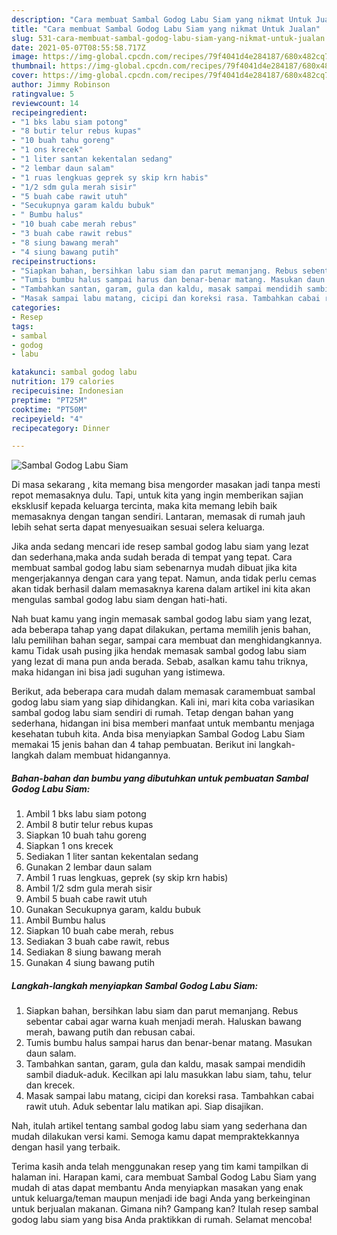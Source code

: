 ```yaml
---
description: "Cara membuat Sambal Godog Labu Siam yang nikmat Untuk Jualan"
title: "Cara membuat Sambal Godog Labu Siam yang nikmat Untuk Jualan"
slug: 531-cara-membuat-sambal-godog-labu-siam-yang-nikmat-untuk-jualan
date: 2021-05-07T08:55:58.717Z
image: https://img-global.cpcdn.com/recipes/79f4041d4e284187/680x482cq70/sambal-godog-labu-siam-foto-resep-utama.jpg
thumbnail: https://img-global.cpcdn.com/recipes/79f4041d4e284187/680x482cq70/sambal-godog-labu-siam-foto-resep-utama.jpg
cover: https://img-global.cpcdn.com/recipes/79f4041d4e284187/680x482cq70/sambal-godog-labu-siam-foto-resep-utama.jpg
author: Jimmy Robinson
ratingvalue: 5
reviewcount: 14
recipeingredient:
- "1 bks labu siam potong"
- "8 butir telur rebus kupas"
- "10 buah tahu goreng"
- "1 ons krecek"
- "1 liter santan kekentalan sedang"
- "2 lembar daun salam"
- "1 ruas lengkuas geprek sy skip krn habis"
- "1/2 sdm gula merah sisir"
- "5 buah cabe rawit utuh"
- "Secukupnya garam kaldu bubuk"
- " Bumbu halus"
- "10 buah cabe merah rebus"
- "3 buah cabe rawit rebus"
- "8 siung bawang merah"
- "4 siung bawang putih"
recipeinstructions:
- "Siapkan bahan, bersihkan labu siam dan parut memanjang. Rebus sebentar cabai agar warna kuah menjadi merah. Haluskan bawang merah, bawang putih dan rebusan cabai."
- "Tumis bumbu halus sampai harus dan benar-benar matang. Masukan daun salam."
- "Tambahkan santan, garam, gula dan kaldu, masak sampai mendidih sambil diaduk-aduk. Kecilkan api lalu masukkan labu siam, tahu, telur dan krecek."
- "Masak sampai labu matang, cicipi dan koreksi rasa. Tambahkan cabai rawit utuh. Aduk sebentar lalu matikan api. Siap disajikan."
categories:
- Resep
tags:
- sambal
- godog
- labu

katakunci: sambal godog labu 
nutrition: 179 calories
recipecuisine: Indonesian
preptime: "PT25M"
cooktime: "PT50M"
recipeyield: "4"
recipecategory: Dinner

---
```



![Sambal Godog Labu Siam](https://img-global.cpcdn.com/recipes/79f4041d4e284187/680x482cq70/sambal-godog-labu-siam-foto-resep-utama.jpg)

Di masa  sekarang , kita memang bisa mengorder masakan jadi tanpa mesti repot memasaknya dulu. Tapi, untuk kita yang ingin memberikan sajian eksklusif kepada keluarga tercinta, maka kita memang lebih baik memasaknya dengan tangan sendiri. Lantaran, memasak di rumah jauh lebih sehat serta dapat menyesuaikan sesuai selera keluarga.

Jika anda sedang mencari ide resep sambal godog labu siam yang lezat dan sederhana,maka anda sudah berada di tempat yang tepat. Cara membuat sambal godog labu siam  sebenarnya mudah dibuat jika kita mengerjakannya dengan cara yang tepat. Namun, anda tidak perlu cemas akan tidak berhasil dalam memasaknya 
karena dalam artikel ini kita akan mengulas sambal godog labu siam dengan hati-hati.  



Nah buat kamu yang ingin memasak sambal godog labu siam yang lezat, ada beberapa tahap yang dapat dilakukan, pertama memilih jenis bahan, lalu pemilihan bahan segar, sampai cara membuat dan menghidangkannya. kamu Tidak usah pusing jika hendak memasak sambal godog labu siam yang lezat di mana pun anda berada. Sebab, asalkan kamu  tahu triknya, maka hidangan ini bisa jadi suguhan yang istimewa.

Berikut, ada beberapa cara mudah dalam memasak caramembuat sambal godog labu siam yang siap dihidangkan. Kali ini, mari kita coba variasikan sambal godog labu siam sendiri di rumah. Tetap dengan bahan yang sederhana, hidangan ini bisa memberi manfaat untuk membantu menjaga kesehatan tubuh kita. Anda bisa menyiapkan Sambal Godog Labu Siam memakai 15 jenis bahan dan 4 tahap pembuatan. Berikut ini langkah-langkah dalam membuat hidangannya.

<!--inarticleads1-->

##### Bahan-bahan dan bumbu yang dibutuhkan untuk pembuatan Sambal Godog Labu Siam:

1. Ambil 1 bks labu siam potong
1. Ambil 8 butir telur rebus kupas
1. Siapkan 10 buah tahu goreng
1. Siapkan 1 ons krecek
1. Sediakan 1 liter santan kekentalan sedang
1. Gunakan 2 lembar daun salam
1. Ambil 1 ruas lengkuas, geprek (sy skip krn habis)
1. Ambil 1/2 sdm gula merah sisir
1. Ambil 5 buah cabe rawit utuh
1. Gunakan Secukupnya garam, kaldu bubuk
1. Ambil  Bumbu halus
1. Siapkan 10 buah cabe merah, rebus
1. Sediakan 3 buah cabe rawit, rebus
1. Sediakan 8 siung bawang merah
1. Gunakan 4 siung bawang putih




<!--inarticleads2-->

##### Langkah-langkah menyiapkan Sambal Godog Labu Siam:

1. Siapkan bahan, bersihkan labu siam dan parut memanjang. Rebus sebentar cabai agar warna kuah menjadi merah. Haluskan bawang merah, bawang putih dan rebusan cabai.
1. Tumis bumbu halus sampai harus dan benar-benar matang. Masukan daun salam.
1. Tambahkan santan, garam, gula dan kaldu, masak sampai mendidih sambil diaduk-aduk. Kecilkan api lalu masukkan labu siam, tahu, telur dan krecek.
1. Masak sampai labu matang, cicipi dan koreksi rasa. Tambahkan cabai rawit utuh. Aduk sebentar lalu matikan api. Siap disajikan.




Nah, itulah artikel tentang  sambal godog labu siam  yang sederhana dan mudah dilakukan versi kami. Semoga kamu dapat mempraktekkannya dengan hasil yang terbaik. 

Terima kasih anda telah menggunakan resep yang tim kami tampilkan di halaman ini. Harapan kami, cara membuat  Sambal Godog Labu Siam yang mudah di atas dapat membantu Anda menyiapkan masakan yang enak untuk keluarga/teman maupun menjadi ide bagi Anda yang berkeinginan untuk berjualan makanan. Gimana nih? Gampang kan? Itulah resep sambal godog labu siam yang bisa Anda praktikkan di rumah. Selamat mencoba!

